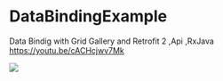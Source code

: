 # DataBindingExample
Data Bindig with Grid Gallery and Retrofit 2 ,Api ,RxJava 
https://youtu.be/cACHcjwv7Mk
<p></p>
<img src="http://anioncode.pl/assets/good2.png"/>
